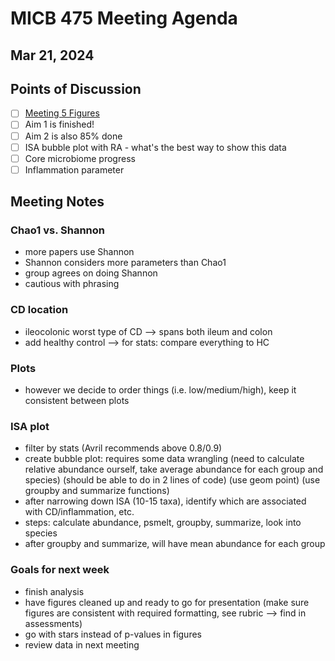 # MICB 475 Meeting Agenda

## Mar 21, 2024

## Points of Discussion

- [ ] [Meeting 5 Figures](https://docs.google.com/presentation/d/1OCKwRm5xAVuu77s79gBx3sdyREO051V91ngdQTUaMPs/edit#slide=id.p)
- [ ] Aim 1 is finished!
- [ ] Aim 2 is also 85% done
- [ ] ISA bubble plot with RA - what's the best way to show this data
- [ ] Core microbiome progress
- [ ] Inflammation parameter

## Meeting Notes

### Chao1 vs. Shannon
- more papers use Shannon
- Shannon considers more parameters than Chao1
- group agrees on doing Shannon
- cautious with phrasing

### CD location
- ileocolonic worst type of CD --> spans both ileum and colon
- add healthy control --> for stats: compare everything to HC 

### Plots
- however we decide to order things (i.e. low/medium/high), keep it consistent between plots

### ISA plot
- filter by stats (Avril recommends above 0.8/0.9)
- create bubble plot: requires some data wrangling (need to calculate relative abundance ourself, take average abundance for each group and species) (should be able to do in 2 lines of code) (use geom point) (use groupby and summarize functions)
- after narrowing down ISA (10-15 taxa), identify which are associated with CD/inflammation, etc.
- steps: calculate abundance, psmelt, groupby, summarize, look into species
- after groupby and summarize, will have mean abundance for each group

### Goals for next week
- finish analysis
- have figures cleaned up and ready to go for presentation (make sure figures are consistent with required formatting, see rubric --> find in assessments)
- go with stars instead of p-values in figures
- review data in next meeting
